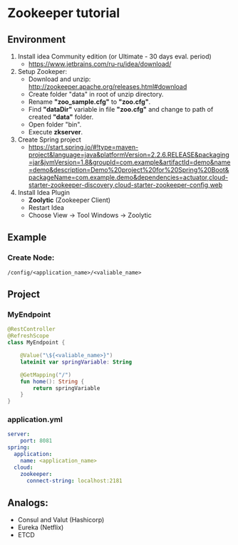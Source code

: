 # Zookeeper tutorial

## Environment
1) Install idea Community edition (or Ultimate - 30 days eval. period)
    - https://www.jetbrains.com/ru-ru/idea/download/
1) Setup Zookeper: 
    - Download and unzip: http://zookeeper.apache.org/releases.html#download
    - Create folder "data" in root of unzip directory.
    - Rename __"zoo_sample.cfg"__ to __"zoo.cfg"__.
    - Find __"dataDir"__ variable in file __"zoo.cfg"__ and change to path of created __"data"__ folder.
    - Open folder "bin".
    - Execute __zkserver__.
1) Create Spring project
    - https://start.spring.io/#!type=maven-project&language=java&platformVersion=2.2.6.RELEASE&packaging=jar&jvmVersion=1.8&groupId=com.example&artifactId=demo&name=demo&description=Demo%20project%20for%20Spring%20Boot&packageName=com.example.demo&dependencies=actuator,cloud-starter-zookeeper-discovery,cloud-starter-zookeeper-config,web
1) Install Idea Plugin
    - __Zoolytic__ (Zookeeper Client)
    - Restart Idea
    - Choose View -> Tool Windows -> Zoolytic

## Example

### Create Node: 
    /config/<application_name>/<valiable_name>

## Project

### MyEndpoint    
  ```kotlin
  @RestController
  @RefreshScope
  class MyEndpoint {

      @Value("\${<valiable_name>}")
      lateinit var springVariable: String

      @GetMapping("/")
      fun home(): String {
          return springVariable
      }
  }
  ```

### application.yml
```yml
server:
    port: 8081
spring:
  application:
    name: <application_name>
  cloud:
    zookeeper:
      connect-string: localhost:2181
```

## Analogs: 
 - Consul and Valut (Hashicorp)
 - Eureka (Netflix)
 - ETCD
